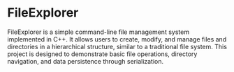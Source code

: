 # FileExplorer
FileExplorer is a simple command-line file management system implemented in C++. It allows users to create, modify, and manage files and directories in a hierarchical structure, similar to a traditional file system. This project is designed to demonstrate basic file operations, directory navigation, and data persistence through serialization.
